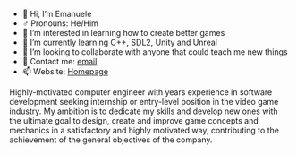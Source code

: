 - 👋 Hi, I’m Emanuele
- ♂️  Pronouns: He/Him
- 👀 I’m interested in learning how to create better games
- 🌱 I’m currently learning C++, SDL2, Unity and Unreal
- 💞️ I’m looking to collaborate with anyone that could teach me new things
- 📧 Contact me: [email](http://emanuelecarrino.altervista.org/contact.php)
- 📫 Website: [Homepage](http://emanuelecarrino.altervista.org)


Highly-motivated computer engineer with years experience in software development
seeking internship or entry-level position in the video game industry.
My ambition is to dedicate my skills and develop new ones with the ultimate goal to design,
create and improve game concepts and mechanics in a satisfactory and highly motivated way,
contributing to the achievement of the general objectives of the company.
<!---
EmanueleGames/EmanueleGames is a ✨ special ✨ repository because its `README.md` (this file) appears on your GitHub profile.
You can click the Preview link to take a look at your changes.
--->
